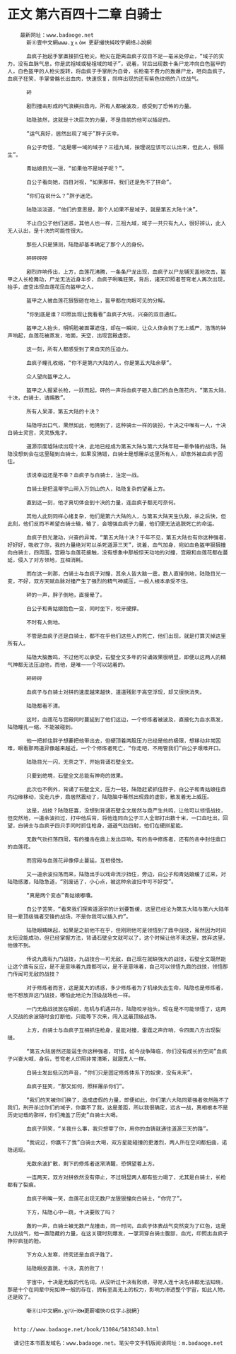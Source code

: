 # 正文 第六百四十二章 白骑士
        最新网址：www.badaoge.net
          新⑧壹中文網ωωω.χ⒏òм 更薪繓快純呅字網络ふ說網
      
          血疯子抬起手掌直接抓住枪尖，枪尖在距离血疯子双目不足一毫米处停止，“域子的实力，没有血脉气息，你是武祖域或秘祖域的域子”，说着，背后出现数十条尸龙冲向白色盔甲的人，白色盔甲的人枪尖旋转，将血疯子手掌削为白骨，长枪毫不费力的轰爆尸龙，咂向血疯子，血疯子狂笑，手掌骨骼长出血肉，快速恢复，同样出现的还有紫色纹络的八纹战气。
      
          砰
      
          剧烈撞击形成的气浪横扫鼎内，所有人都被波及，感受到了恐怖的力量。
      
          陆隐骇然，这就是十决层次的力量，不是目前的他可以插足的。
      
          “运气真好，居然出现了域子”胖子庆幸。
      
          白公子奇怪，“这是哪一域的域子？三祖九域，按理说应该可以认出来，但此人，很陌生”。
      
          青姑娘目光一凛，“如果他不是域子呢？”。
      
          白公子看向她，四目对视，“如果那样，我们还是免不了拼命”。
      
          “你们在说什么？”胖子迷茫。
      
          陆隐淡淡道，“他们的意思是，那个人如果不是域子，就是第五大陆十决”。
      
          不止白公子他们迷惑，其他人也一样，三祖九域，域子一共只有九人，很好辨认，此人无人认出，是十决的可能性很大。
      
          那些人只是猜测，陆隐却基本确定了那个人的身份。
      
          砰砰砰砰
      
          剧烈炸响传出，上方，血莲花沸腾，一条条尸龙出现，血疯子以尸龙铺天盖地攻击，盔甲之人长枪舞动，尸龙无法近身半步，血疯子咧嘴狂笑，背后，诸天印照者苍穹老人再次出现，抬手，虚空出现血莲花压向盔甲之人。
      
          盔甲之人被血莲花狠狠砸在地上，盔甲都在肉眼可见的分解。
      
          “你到底是谁？印照出现让我看看”血疯子大吼，兴奋的双目通红。
      
          盔甲之人抬头，明明脸被面罩遮住，却在一瞬间，让众人体会到了无上威严，浩荡的钟声响起，血莲花被蒸发，地面，天空，出现宫殿虚影。
      
          这一刻，所有人都感受到了来自天的压迫力。
      
          血疯子瞳孔收缩，“你不是第六大陆的人，你是第五大陆余孽”。
      
          众人望向盔甲之人。
      
          盔甲之人握紧长枪，一跃而起，砰的一声将血疯子砸入鼎口的血色莲花内，“第五大陆，十决，白骑士，请赐教”。
      
          所有人呆滞，第五大陆的十决？
      
          陆隐呼出口气，果然如此，他猜到了，这种骑士一样的装扮，十决之中唯有一人，十决白骑士灵宫，灵灵族鬼才。
      
          道源宗废墟陆续出现十决，此地已经成为第五大陆与第六大陆年轻一辈争锋的战场，陆隐没想到会在这里碰到白骑士，如果没猜错，白骑士是想屠杀这里所有人，却意外被血疯子困住。
      
          该说幸运还是不幸？血疯子与白骑士，注定一战。
      
          白骑士是把温蒂宇山带入万剑山的人，陆隐复杂的望着上方。
      
          直到这一刻，他才真切体会到十决的力量，连血疯子都无可奈何。
      
          其他人此刻同样心绪复杂，他们是第六大陆的人，与第五大陆天生仇敌，杀之后快，但此刻，他们反而不希望白骑士输，输了，会增强血疯子力量，他们便无法逃脱死亡的命运。
      
          血疯子目光激动，兴奋的异常，“第五大陆十决？千年不见，第五大陆也有你这种强者，好好好，吸收了你，我的力量绝对可以杀死道源三天”，说着，血气加身，宛如血色盔甲狠狠撞向白骑士，四周围，宫殿与血莲花接触，没有想象中那般惊天动地的对撞，宫殿和血莲花都在蔓延，侵入了对方领地，互相消耗。
      
          而在这一刹那，白骑士与血疯子对撞，其余人皆大脑一震，数人直接倒地，陆隐目光一变，不好，双方天赋血脉对撞产生了强烈的精气神威压，一般人根本承受不住。
      
          砰的一声，胖子倒地，直接晕了。
      
          白公子和青姑娘脸色一变，同时坐下，咬牙硬撑。
      
          不时有人倒地。
      
          不管是血疯子还是白骑士，都不在乎他们这些人的死亡，他们出现，就是打算灭掉这里所有人。
      
          陆隐大脑轰鸣，不过他可以承受，石壁全文多年的背诵效果很明显，即便以这两人的精气神都无法压迫他，而他，是唯一一个可以站着的。
      
          砰砰砰
      
          血疯子与白骑士对拼的速度越来越快，道道残影于高空浮现，却又很快消失。
      
          陆隐都看不清。
      
          这时，血莲花与宫殿同时蔓延到了他们这边，一个修炼者被波及，直接化为血水蒸发，陆隐瞳孔一缩，不能被碰到。
      
          他一把抓住胖子想要把他带出去，但硬顶着两股压力已经是他的极限，想移动非常困难，眼看那两道异像越来越近，一个个修炼者死亡，“你走吧，不用管我们”白公子艰难开口。
      
          陆隐目光一闪，无奈之下，开始背诵石壁全文。
      
          只要到绝境，石壁全文总能有神奇的效果。
      
          此次也不例外，背诵了石壁全文，压力一轻，陆隐赶紧抓住胖子，白公子和青姑娘往鼎内边缘移动，没走几步，鼎居然震动了，陆隐脑中蓦然出现鼎的虚影，散发着无上威压。
      
          这是，战技？陆隐狂喜，没想到背诵石壁全文居然与鼎产生共鸣，让他可以领悟战技，但突然地，一道余波扫过，打中他后背，将他连同白公子三人全部打出数十米，一口血吐出，回望，白骑士与血疯子四只手同时抓住枪身，道道气劲四射，他们在硬拼星能。
      
          无数气劲扫荡四周，有的撞击在鼎上发出巨响，有的击中修炼者，还有的击中封住鼎口的血莲花。
      
          而宫殿与血莲花异像停止蔓延，互相侵蚀。
      
          又一道余波扫荡而来，陆隐出手以戏命流沙挡住，旁边，白公子和青姑娘缓了过来，对陆隐感激，陆隐急道，“别废话了，小心点，被这种余波扫中可不好受”。
      
          “真是两个变态”青姑娘嘟囔。
      
          白公子苦笑，“看来我们探索道源宗的计划要暂缓，这里已经沦为第五大陆与第六大陆年轻一辈顶级强者交锋的战场，不是你我可以插入的”。
      
          陆隐眼睛眯起，如果是之前他不在乎，但刚刚他可是领悟到了鼎中战技，虽然因为时间太短没能成功，但已经掌握方法，背诵石壁全文就可以了，这个时候让他不来这里，放弃这里，他做不到。
      
          传说九鼎有九门战技，九战技合一可无敌，自己现在就缺强大的战技，石壁全文既然能让这个鼎有反应，是不是意味着九鼎都可以，是不是意味着，自己可以领悟九鼎的战技，领悟那门传闻可无敌的战技？
      
          对于修炼者而言，这是莫大的诱惑，多少修炼者为了机缘失去生命，陆隐也是修炼者，他不想放弃这门战技，哪怕此地沦为顶级战场也一样。
      
          一门无敌战技放在眼前，危机与机遇并存，陆隐咬牙抬头，现在是不可能领悟了，这两人交战的余波随时会打断他，只能等下次来，闯入这最顶级战场。
      
          上方，白骑士与血疯子互相抓住枪身，星能对撞，雷霆之声炸响，令四面八方出现裂缝。
      
          “第五大陆居然还能诞生你这种强者，可惜，如今战争降临，你们没有成长的空间”血疯子兴奋大喊，身后，苍穹老人印照非常清晰，就跟真人一样。
      
          白骑士发出低沉的声音，“你们只是固定修炼体系下的奴隶，没有未来”。
      
          血疯子狂笑，“那又如何，照样屠杀你们”。
      
          “我们的天被你们换了，造成虚假的力量，即便如此，你们第六大陆同辈强者依然胜不了我们，刑开杀过你们的域子，你赢不了我，这是差距，所以我很确定，远古一战，真相根本不是历史记载的那样，你们掩盖了历史”白骑士大喝。
      
          血疯子阴笑，“关我什么事，我只想宰了你，用你的血铸就通往道源三天的路”。
      
          “我说过，你赢不了我”白骑士大喝，双方星能碰撞的更激烈，两人所在空间都扭曲，诺隐诺现。
      
          无数余波扩散，剩下的修炼者逐渐清醒，恐惧望着上方。
      
          一连两天，双方对拼依然没有停止，不过明显两人都有些力竭了，尤其是白骑士，长枪都有了裂痕。
      
          血疯子咧嘴一笑，血莲花出现无数尸龙狠狠撞向白骑士，“你完了”。
      
          下方，陆隐心中一跳，十决要败了吗？
      
          轰的一声，白骑士被无数尸龙撞击，同一时间，血疯子体表战气突然变为了红色，这是九纹战气，他一直隐藏的力量，在这关键时刻爆发，一掌洞穿白骑士腹部，血光，印照出血疯子狰狞疯狂的脸。
      
          下方众人发寒，终究还是血疯子胜了。
      
          陆隐眼皮直跳，十决，真的败了！
      
          宇宙中，十决是无敌的代名词，从没听过十决有败绩，寻常人连十决名讳都无法知晓，那是十个在同辈中宛如神一般的存在，拥有至高无上的权力，影响力渗透整个宇宙，如此人物，还是败了。
      
          噺⑧⑴中文網m.χ㈧㈠Θм更薪嘬快の伩字ふ説網}
      
      
      http://www.badaoge.net/book/13084/5838340.html
      
      请记住本书首发域名：www.badaoge.net。笔尖中文手机版阅读网址：m.badaoge.net